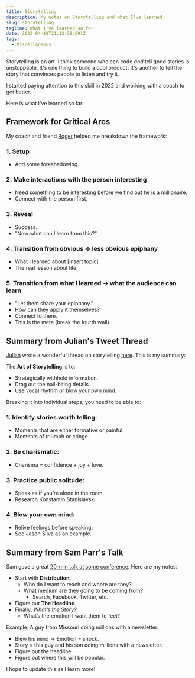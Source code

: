 ```yaml
---
title: Storytelling
description: My notes on Storytelling and what I've learned
slug: storytelling
tagline: What I've learned so far
date: 2023-04-18T21:12:58.691Z
tags:
  - Miscellaneous
---
```


Storytelling is an art. I think someone who can code *and* tell good stories is unstoppable. It's one thing to build a cool product. It's another to tell the story that convinces people to listen and try it.

I started paying attention to this skill in 2022 and working with a coach to get better.

Here is what I've learned so far:

## Framework for Critical Arcs

My coach and friend [Roger](https://twitter.com/rogertippingII) helped me breakdown the framework:

### 1. Setup
- Add some foreshadowing.

### 2. Make interactions with the person interesting
- Need something to be interesting before we find out he is a millionaire.
- Connect with the person first.

### 3. Reveal
- Success.
- "Now what can I learn from this?"

### 4. Transition from obvious → less obvious epiphany
- What I learned about [insert topic].
- The real lesson about life.

### 5. Transition from what I learned → what the audience can learn
- "Let them share your epiphany."
- How can they apply it themselves?
- Connect to them.
- This is the meta (break the fourth wall).

## Summary from Julian's Tweet Thread

[Julian](https://twitter.com/Julian) wrote a wonderful thread on storytelling [here](https://twitter.com/Julian/status/1563588259942264832). This is my summary:

The **Art of Storytelling** is to:

- Strategically withhold information.
- Drag out the nail-biting details.
- Use vocal rhythm *or* blow your own mind.

Breaking it into individual steps, you need to be able to:

### 1. Identify stories worth telling:
- Moments that are either formative or painful.
- Moments of triumph or cringe.

### 2. Be charismatic:
- Charisma = confidence + joy + love.

### 3. Practice public solitude:
- Speak as if you’re alone in the room.
- Research Konstantin Stanislavski.

### 4. Blow your own mind:
- Relive feelings before speaking.
- See Jason Silva as an example.

## Summary from Sam Parr's Talk

Sam gave a great [20-min talk at some conference](https://youtu.be/TqTl_FS3hf0?t=110). Here are my notes:

- Start with **Distribution**:
  - Who do I want to reach and where are they?
  - What medium are they going to be coming from?
    - Search, Facebook, Twitter, etc.
- Figure out **The Headline**.
- Finally, *What’s the Story?*:
  - What’s the emotion I want them to feel?

Example: A guy from Missouri doing millions with a newsletter.
- Blew his mind → Emotion = shock.
- Story = this guy and his son doing millions with a newsletter.
- Figure out the headline.
- Figure out where this will be popular.

I hope to update this as I learn more!
